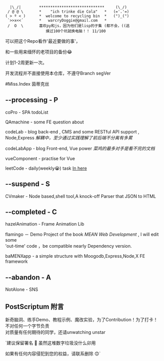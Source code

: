 ```
  |\_/|        *****************************     (\_/)
 / @ @ \       *    "ich trinke die Cola"   *   (='.'=)
( > º < )      *  welcome to recycling bin  *   (")_(")
 `>>x<<´       *   warcryDoggie@gmail.com   *
 /  O  \       喜欢py和js，因为他们是lisp的子集 (都不会，((逃
                  摸过100个坑就换电脑！！ 11/100
```


可以把这个Repo看作'最近要做的事'，  

和一些用来缅怀的老项目的备份😂  

计划1-2周更新一次。  

开发流程并不直接使用本仓库，不遵守Branch segVer  



#Miss.Index 茵蒂克丝   
## --processing - P  

coPro - SPA todoList

QAmachine - some FE question about

codeLab - blog back-end , CMS and some RESTful API support , Node,Express
*解耦中，至少通过实践理解了前后端不分离有多累*

codeLabApp - blog Front-end, Vue power
*菜鸡的最多对手是看不完的文档*

vueComponent - practise for Vue

leetCode - daily(weekly😭) task [In here](https://github.com/warcryDoggie/LeetCode__python_and_JavaScript)

## --suspend - S  

CVmaker - Node based,shell tool,A knock-off Parser that JSON to HTML  

## --completed - C  

hazelAnimation - Frame Animation Lib  

flamingo － Demo Project of the book _MEAN Web Development_ , I will edit some  
'out-time' code ，be compatible nearly Dependency version.  

baMENXapp - a simple structure with Moogodb,Express,Node,X FE framework

## --abandon - A  

NotAlone - SNS  


## PostScriptum 附言
新奇脑洞、练手Demo、教程示例、魔改实验，为了Contribution！为了打卡！  
不对任何一个字节负责    
对质量有任何期待的同学，还请unwatching  unstar    


`建议保留署名 👿 虽然这堆数字垃圾没什么卯用  

如果有任何内容侵犯到您的权益，请联系删除 😊`
